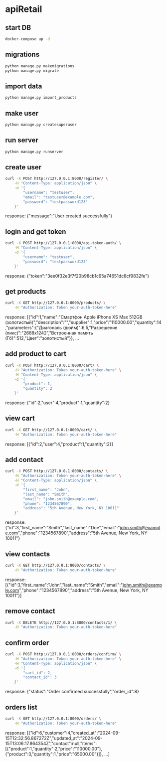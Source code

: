# apiRetail

## start DB
```bash
docker-compose up -d
```

## migrations
```bash
python manage.py makemigrations
python manage.py migrate
```

## import data
```bash
python manage.py import_products
```

## make user
```bash
python manage.py createsuperuser
```

## run server
```bash
python manage.py runserver
```

## create user
```bash
curl -X POST http://127.0.0.1:8000/register/ \
    -H "Content-Type: application/json" \
    -d '{
        "username": "testuser",
        "email": "testuser@example.com",
        "password": "testpassword123"
    }'
```
response:
{"message":"User created successfully"}

## login and get token
```bash
curl -X POST http://127.0.0.1:8000/api-token-auth/ \
    -H "Content-Type: application/json" \
    -d '{
        "username": "testuser",
        "password": "testpassword123"
    }'
```
response:
{"token":"3ee0f32e3f7f20b98cb1c95a74651dc8cf9832fe"}

## get products
```bash
curl -X GET http://127.0.0.1:8000/products/ \
    -H "Authorization: Token your-auth-token-here"
```
response:
[{"id":1,"name":"Смартфон Apple iPhone XS Max 512GB (золотистый)","description":"","supplier":1,"price":"110000.00","quantity":14,"parameters":{"Диагональ (дюйм)":6.5,"Разрешение (пикс)":"2688x1242","Встроенная память (Гб)":512,"Цвет":"золотистый"}}, ...

## add product to cart
```bash
curl -X POST http://127.0.0.1:8000/cart/ \
    -H "Authorization: Token your-auth-token-here" \
    -H "Content-Type: application/json" \
    -d '{
        "product": 1,
        "quantity": 2
    }'
```
response:
{"id":2,"user":4,"product":1,"quantity":2}

## view cart
```bash
curl -X GET http://127.0.0.1:8000/cart/ \
    -H "Authorization: Token your-auth-token-here"
```
response:
[{"id":2,"user":4,"product":1,"quantity":2}]

## add contact
```bash
curl -X POST http://127.0.0.1:8000/contacts/ \
    -H "Authorization: Token your-auth-token-here" \
    -H "Content-Type: application/json" \
    -d '{
        "first_name": "John",
        "last_name": "Smith",
        "email": "john.smith@example.com",
        "phone": "1234567890",
        "address": "5th Avenue, New York, NY 10011"
    }'
```
response:
{"id":3,"first_name":"Smith","last_name":"Doe","email":"john.smith@example.com","phone":"1234567890","address":"5th Avenue, New York, NY 10011"}

## view contacts
```bash
curl -X GET http://127.0.0.1:8000/contacts/ \
    -H "Authorization: Token your-auth-token-here"
```
response:
[{"id":3,"first_name":"John","last_name":"Smith","email":"john.smith@example.com","phone":"1234567890","address":"5th Avenue, New York, NY 10011"}]

## remove contact
```bash
curl -X DELETE http://127.0.0.1:8000/contacts/1/ \
    -H "Authorization: Token your-auth-token-here"
```

## confirm order
```bash
curl -X POST http://127.0.0.1:8000/orders/confirm/ \
    -H "Authorization: Token your-auth-token-here" \
    -H "Content-Type: application/json" \
    -d '{
        "cart_id": 2,
        "contact_id": 3
    }'
```
response:
{"status":"Order confirmed successfully","order_id":8}

## orders list
```bash
curl -X GET http://127.0.0.1:8000/orders/ \
    -H "Authorization: Token your-auth-token-here"
``` 
response:
[{"id":6,"customer":4,"created_at":"2024-09-15T12:32:56.867272Z","updated_at":"2024-09-15T13:06:17.864354Z","contact":null,"items":[{"product":1,"quantity":2,"price":"110000.00"},{"product":3,"quantity":1,"price":"65000.00"}]}, ...]
